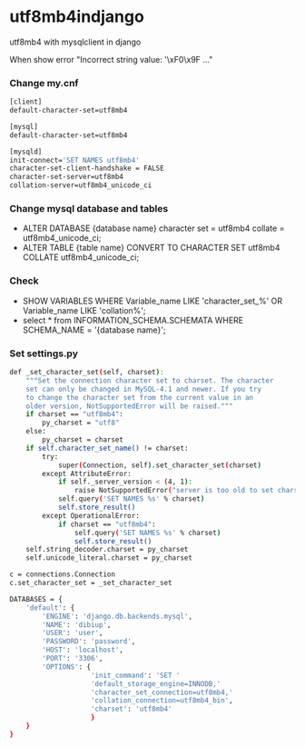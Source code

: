 # utf8mb4indjango

utf8mb4 with mysqlclient in django

When show error "Incorrect string value: '\\xF0\\x9F ..."



### Change my.cnf
```sh
[client]
default-character-set=utf8mb4

[mysql]
default-character-set=utf8mb4

[mysqld]
init-connect='SET NAMES utf8mb4'
character-set-client-handshake = FALSE
character-set-server=utf8mb4
collation-server=utf8mb4_unicode_ci
```


### Change mysql database and tables

 - ALTER DATABASE {database name} character set = utf8mb4 collate = utf8mb4_unicode_ci;
 - ALTER TABLE {table name} CONVERT TO CHARACTER SET utf8mb4 COLLATE utf8mb4_unicode_ci;




### Check

 - SHOW VARIABLES WHERE Variable_name LIKE 'character\_set\_%' OR Variable_name LIKE 'collation%';
 - select * from INFORMATION_SCHEMA.SCHEMATA WHERE SCHEMA_NAME = '{database name}';



### Set settings.py
```sh
def _set_character_set(self, charset):
    """Set the connection character set to charset. The character
    set can only be changed in MySQL-4.1 and newer. If you try
    to change the character set from the current value in an
    older version, NotSupportedError will be raised."""
    if charset == "utf8mb4":
        py_charset = "utf8"
    else:
        py_charset = charset
    if self.character_set_name() != charset:
        try:
            super(Connection, self).set_character_set(charset)
        except AttributeError:
            if self._server_version < (4, 1):
                raise NotSupportedError("server is too old to set charset")
            self.query('SET NAMES %s' % charset)
            self.store_result()
        except OperationalError:
            if charset == "utf8mb4":
                self.query('SET NAMES %s' % charset)
                self.store_result()
    self.string_decoder.charset = py_charset
    self.unicode_literal.charset = py_charset

c = connections.Connection
c.set_character_set = _set_character_set

DATABASES = {
    'default': {
        'ENGINE': 'django.db.backends.mysql',
        'NAME': 'dibiup',
        'USER': 'user',
        'PASSWORD': 'password',
        'HOST': 'localhost',
        'PORT': '3306',
        'OPTIONS': {
                    'init_command': 'SET '
                    'default_storage_engine=INNODB,'
                    'character_set_connection=utf8mb4,'
                    'collation_connection=utf8mb4_bin',
                    'charset': 'utf8mb4'
                    }
    }
}
```



